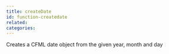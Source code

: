 ```yaml
---
title: createDate
id: function-createdate
related:
categories:
---
```


Creates a CFML date object from the given year, month and day